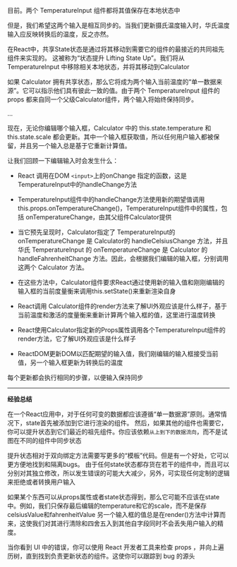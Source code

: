 目前。两个 TemperatureInput 组件都将其值保存在本地状态中

但是，我们希望这两个输入是相互同步的。当我们更新摄氏温度输入时，华氏温度输入应反映转换后的温度，反之亦然。

在React中，共享State状态是通过将其移动到需要它的组件的最接近的共同祖先组件来实现的。
这被称为“状态提升 Lifting State Up”。我们将从TemperatureInput 中移除相关本地状态，并将其移动到Calculator

如果 Calculator 拥有共享状态，那么它将成为两个输入当前温度的“单一数据来源”。它可以指示他们具有彼此一致的值。由于两个 TemperatureInput 组件的 props 都来自同一个父级Calculator组件，两个输入将始终保持同步。

...

现在，无论你编辑哪个输入框，Calculator 中的 this.state.temperature 和 this.state.scale 都会更新。其中一个输入框获取值，所以任何用户输入都被保留，并且另一个输入总是基于它重新计算值。

让我们回顾一下编辑输入时会发生什么：

* React 调用在DOM `<input>`上的onChange 指定的函数，这是 TemperatureInput中的handleChange方法

* TemperatureInput组件中的handleChange方法使用新的期望值调用 this.props.onTemperatureChange()，TemperatureInput组件中的属性，包括 onTemperatureChange，由其父组件Calculator提供

* 当它预先呈现时，Calculator指定了 TemperatureInput的 onTemperatureChange 是 Calculator的 handleCelsiusChange 方法，并且华氏 TemperatureInput 的 onTemperatureChange 是 Calculator 的 handleFahrenheitChange 方法。因此，会根据我们编辑的输入框，分别调用这两个 Calculator 方法。

* 在这些方法中，Calculator组件要求React通过使用新的输入值和刚刚编辑的输入框的当前度量衡来调用this.setState()来重新渲染自身

* React调用 Calculator组件的render方法来了解UI外观应该是什么样子，基于当前温度和激活的度量衡来重新计算两个输入框的值，这里进行温度转换

* React使用Calculator指定新的Props属性调用各个TemperatureInput组件的render方法，它了解UI外观应该是什么样子

* ReactDOM更新DOM以匹配期望的输入值，我们刚编辑的输入框接受当前值，另一个输入框更新为转换后的温度

每个更新都会执行相同的步骤，以便输入保持同步

---

**经验总结**

在一个React应用中，对于任何可变的数据都应该遵循“单一数据源”原则。通常情况下，state首先被添加到它进行渲染的组件。
然后，如果其他的组件也需要它，你可以提升状态到它们最近的祖先组件。你应该依赖`从上到下的数据流向`，而不是试图在不同的组件中同步状态

提升状态相对于双向绑定方法需要写更多的“模板”代码。但是有一个好处，它可以更方便地找到和隔离bugs。
由于任何state状态都存货在若干的组件中，而且可以分别对其独立修改，所以发生错误的可能大大减少，另外，可实现任何定制的逻辑来拒绝或者转换用户输入

如果某个东西可以从props属性或者state状态得到，那么它可能不应该在state中。例如，我们只保存最后编辑的temperature和它的scale，而不是保存celsiusValue和fahrenheitValue
另一个输入框的值总是在render()方法中计算而来，这使我们对其进行清除和四舍五入到其他自字段同时不会丢失用户输入的精度。

当你看到 UI 中的错误，你可以使用 React 开发者工具来检查 props ，并向上遍历树，直到找到负责更新状态的组件。这使你可以跟踪到 bug 的源头